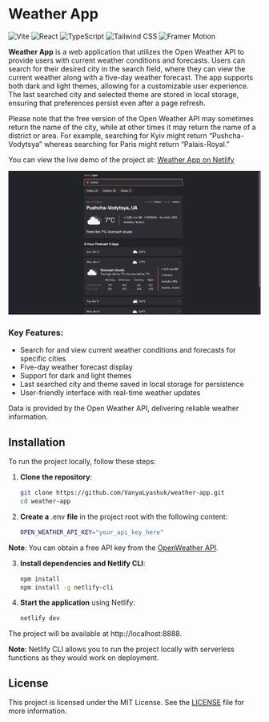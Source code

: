 # Weather App
<p>
  <img src="https://img.shields.io/badge/Vite-646CFF?style=for-the-badge&logo=vite&logoColor=white" alt="Vite"/>
  <img src="https://img.shields.io/badge/React-61DAFB?style=for-the-badge&logo=react&logoColor=black" alt="React"/>
  <img src="https://img.shields.io/badge/TypeScript-3178C6?style=for-the-badge&logo=typescript&logoColor=white" alt="TypeScript"/>
  <img src="https://img.shields.io/badge/Tailwind_CSS-06B6D4?style=for-the-badge&logo=tailwindcss&logoColor=white" alt="Tailwind CSS"/>
  <img src="https://img.shields.io/badge/Framer_Motion-EA4C89?style=for-the-badge&logo=framer&logoColor=white" alt="Framer Motion"/>
</p>

**Weather App** is a web application that utilizes the Open Weather API to provide users with current weather conditions and forecasts. Users can search for their desired city in the search field, where they can view the current weather along with a five-day weather forecast. The app supports both dark and light themes, allowing for a customizable user experience. The last searched city and selected theme are stored in local storage, ensuring that preferences persist even after a page refresh.

Please note that the free version of the Open Weather API may sometimes return the name of the city, while at other times it may return the name of a district or area. For example, searching for Kyiv might return “Pushcha-Vodytsya” whereas searching for Paris might return “Palais-Royal.”

You can view the live demo of the project at: [Weather App on Netlify](https://wweatherr-app.netlify.app)

![Home Page](./screenshots/main-page.png)

### Key Features:
- Search for and view current weather conditions and forecasts for specific cities
- Five-day weather forecast display
- Support for dark and light themes
- Last searched city and theme saved in local storage for persistence
- User-friendly interface with real-time weather updates

Data is provided by the Open Weather API, delivering reliable weather information.

## Installation

To run the project locally, follow these steps:

1. **Clone the repository**:
   ```bash
   git clone https://github.com/VanyaLyashuk/weather-app.git
   cd weather-app
2. **Create a** .env **file** in the project root with the following content:
	```bash
   OPEN_WEATHER_API_KEY="your_api_key_here"
**Note**: You can obtain a free API key from the [OpenWeather API](https://openweathermap.org/api).

3. **Install dependencies and Netlify CLI**:	
	```bash
	npm install
	npm install -g netlify-cli
4. **Start the application**  using Netlify:	
	```bash
	netlify dev
The project will be available at http://localhost:8888.

**Note**: Netlify CLI allows you to run the project locally with serverless functions as they would work on deployment.

## License

This project is licensed under the MIT License. See the [LICENSE](https://opensource.org/licenses/MIT) file for more information.
